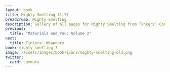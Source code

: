 ```yaml
---
layout: book
title: Mighty Smelting (1.7)
breadcrumb: Mighty Smelting
description: Gallery of all pages for Mighty Smelting from Tinkers' Construct in Minecraft 1.7.10.
previous:
  title: "Materials and You: Volume 2"
next:
  title: Tinkers' Weaponry
book: mighty_smelting_7
image: /assets/images/book/icons/mighty-smelting-old.png
twitter:
  card: summary
---
```

